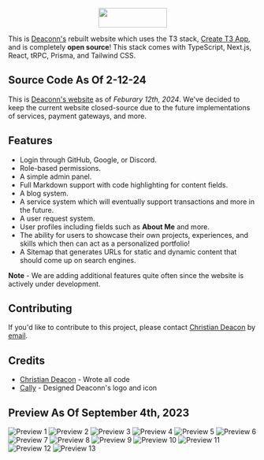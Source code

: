 <p align="center">
    <img width="139" height="40" src="./public/images/header_banner.png">
</p>

This is [Deaconn's](https://deaconn.net/) rebuilt website which uses the T3 stack, [Create T3 App](https://create.t3.gg/), and is completely **open source**! This stack comes with TypeScript, Next.js, React, tRPC, Prisma, and Tailwind CSS.

## Source Code As Of 2-12-24
This is [Deaconn's website](https://deaconn.net) as of *Feburary 12th, 2024*. We've decided to keep the current website closed-source due to the future implementations of services, payment gateways, and more.

## Features
* Login through GitHub, Google, or Discord.
* Role-based permissions.
* A simple admin panel.
* Full Markdown support with code highlighting for content fields.
* A blog system.
* A service system which will eventually support transactions and more in the future.
* A user request system.
* User profiles including fields such as **About Me** and more.
* The ability for users to showcase their own projects, experiences, and skills which then can act as a personalized portfolio!
* A Sitemap that generates URLs for static and dynamic content that should come up on search engines.

**Note** - We are adding additional features quite often since the website is actively under development.

## Contributing
If you'd like to contribute to this project, please contact [Christian Deacon](https://github.com/gamemann) by [email](mailto://christianmdeacon@gmail.com).

## Credits
* [Christian Deacon](https://github.com/gamemann) - Wrote all code
* [Cally](https://github.com/CallyPalladin) - Designed Deaconn's logo and icon

## Preview As Of September 4th, 2023
![Preview 1](./preview/preview01.png)
![Preview 2](./preview/preview02.png)
![Preview 3](./preview/preview03.png)
![Preview 4](./preview/preview04.png)
![Preview 5](./preview/preview05.png)
![Preview 6](./preview/preview06.png)
![Preview 7](./preview/preview07.png)
![Preview 8](./preview/preview08.png)
![Preview 9](./preview/preview09.png)
![Preview 10](./preview/preview10.png)
![Preview 11](./preview/preview11.png)
![Preview 12](./preview/preview12.png)
![Preview 13](./preview/preview13.png)
